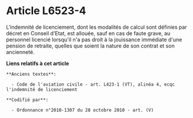 # Article L6523-4

L'indemnité de licenciement, dont les modalités de calcul sont définies par décret en Conseil d'Etat, est allouée, sauf en
cas de faute grave, au personnel licencié lorsqu'il n'a pas droit à la jouissance immédiate d'une pension de retraite,
quelles que soient la nature de son contrat et son ancienneté.

**Liens relatifs à cet article**

	**Anciens textes**:

	  - Code de l'aviation civile - art. L423-1 (VT), alinéa 4, ecqc l'indemnité de licenciement

	**Codifié par**:

	  - Ordonnance n°2010-1307 du 28 octobre 2010 - art. (V)
